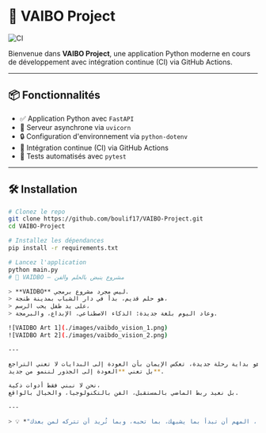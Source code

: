 # 🚀 VAIBO Project

![CI](https://github.com/boulif17/VAIBO-Project/actions/workflows/app.yml/badge.svg)

Bienvenue dans **VAIBO Project**, une application Python moderne en cours de développement avec intégration continue (CI) via GitHub Actions.

---

## 📦 Fonctionnalités

- ✅ Application Python avec `FastAPI`
- 🚀 Serveur asynchrone via `uvicorn`
- 🔒 Configuration d'environnement via `python-dotenv`
- 🔁 Intégration continue (CI) via GitHub Actions
- 🧪 Tests automatisés avec `pytest`

---

## 🛠️ Installation

```bash
# Clonez le repo
git clone https://github.com/boulif17/VAIBO-Project.git
cd VAIBO-Project

# Installez les dépendances
pip install -r requirements.txt

# Lancez l'application
python main.py
# 🌌 VAIDBO – مشروع ينبض بالحلم والفن

> **VAIDBO** ليس مجرد مشروع برمجي.  
> هو حلم قديم، بدأ في دار الشباب بمدينة طنجة،  
> على يد طفل يحب الرسم،  
> وعاد اليوم بلغة جديدة: الذكاء الاصطناعي، الإبداع، والبرمجة.

![VAIDBO Art 1](./images/vaibdo_vision_1.png)
![VAIDBO Art 2](./images/vaibdo_vision_2.png)

---

هذا المشروع هو بداية رحلة جديدة، تعكس الإيمان بأن العودة إلى البدايات لا تعني التراجع،  
بل تعني **العودة إلى الجذور لننمو من جديد**.

نحن لا نبني فقط أدوات ذكية،  
بل نعيد ربط الماضي بالمستقبل، الفن بالتكنولوجيا، والخيال بالواقع.

---

> 💡 *"ليس مهماً متى تبدأ، المهم أن تبدأ بما يشبهك، بما تحبه، وبما تُريد أن تتركه لمن بعدك."*
